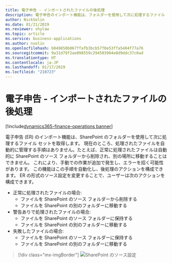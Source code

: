 ```yaml
---
title: 電子申告 - インポートされたファイルの後処理
description: 電子申告のインポート機能は、フォルダーを使用して次に処理するファイル セットを取得します。
author: NickSelin
ms.date: 01/21/2019
ms.reviewer: shylaw
ms.topic: article
ms.service: business-applications
ms.author: nselin
ms.openlocfilehash: b049850b067ffafb3bcb57f0e53ffa5404f77a76
ms.sourcegitcommit: 9a31d79f2ae098559c294503984e0d9ddc37c0ad
ms.translationtype: HT
ms.contentlocale: ja-JP
ms.lasthandoff: 01/17/2019
ms.locfileid: "210723"
---
```

#  <a name="electronic-reporting---post-processing-of-imported-files"></a>電子申告 - インポートされたファイルの後処理
[!include[dynamics365-finance-operations banner](../includes/dynamics365-finance-operations.md)]


電子申告 (ER) のインポート機能は、SharePoint のフォルダーを使用して次に処理するファイル セットを取得します。 現在のところ、処理されたファイルを自動的に管理する手順はありません。たとえば、正常に処理されたファイルは自動的に SharePoint のソース フォルダーから削除され、別の場所に移動することはできません。 これにより、手動での作業が追加で発生し、エラーを招く可能性があります。 この機能はこの手順を自動化し、後処理のアクションを構成できます。 ER の形式のソース設定を変更することで、ユーザーは次のアクションを構成できます。

- 正常に処理されたファイルの場合:
  - ファイルを SharePoint のソース フォルダーから削除する
  - ファイルを SharePoint の別のフォルダーに移動する
- 警告ありで処理されたファイルの場合:
  - ファイルを SharePoint のソース フォルダーに保持する
  - ファイルを SharePoint の別のフォルダーに移動する
- 失敗したファイルの場合:
  - ファイルを SharePoint のソース フォルダーに保持する
  - ファイルを SharePoint の別のフォルダーに移動する

> [!div class="mx-imgBorder"]
> ![SharePoint のソース設定](media/ER-post-process.png "SharePoint のソース設定")  
